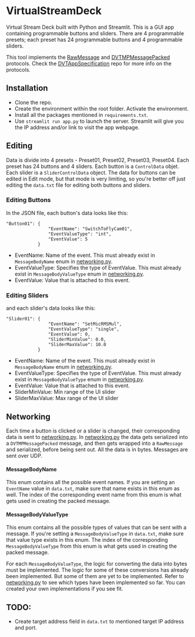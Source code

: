 # VirtualStreamDeck
Virtual Stream Deck built with Python and Streamlit. This is a GUI app containing programmable buttons and sliders. There are 4 programmable presets; each preset has 24 programmable buttons and 4 programmable sliders.

This tool implements the [RawMessage](https://github.com/Demkeys/DVTAppSpecification#rawmessage-protocol) and [DVTMPMessagePacked](https://github.com/Demkeys/DVTAppSpecification#dvtmpmessagepacked-protocol) protocols. Check the [DVTAppSpecification](https://github.com/Demkeys/DVTAppSpecification) repo for more info on the protocols.


## Installation
- Clone the repo.
- Create the environment within the root folder. Activate the environment.
- Install all the packages mentioned in `requirements.txt`.
- Use `streamlit run app.py` to launch the server. Streamlit will give you the IP address and/or link to visit the app webpage.

## Editing
Data is divide into 4 presets - Preset01, Preset02, Preset03, Preset04. Each preset has 24 buttons and 4 sliders. Each button is a `ControlData` objet. Each slider is a `SliderControlData` object. The data for buttons can be edited in Edit mode, but that mode is very limiting, so you're better off just editing the `data.txt` file for editing both buttons and sliders. 

### Editing Buttons
In the JSON file, each button's data looks like this:
```
"Button01": {
                "EventName": "SwitchToFlyCam01",
                "EventValueType": "int",
                "EventValue": 5
            }
```
- EventName: Name of the event. This must already exist in `MessageBodyName` enum in [networking.py](https://github.com/Demkeys/VirtualStreamDeck/blob/main/networking.py). 
- EventValueType: Specifies the type of EventValue. This must already exist in `MessageBodyValueType` enum in [networking.py](https://github.com/Demkeys/VirtualStreamDeck/blob/main/networking.py).
- EventValue: Value that is attached to this event.

### Editing Sliders
and each slider's data looks like this:
```
"Slider01": {
                "EventName": "SetMicRMSMul",
                "EventValueType": "single",
                "EventValue": 0,
                "SliderMinValue": 0.0,
                "SliderMaxValue": 10.0
            }
```
- EventName: Name of the event. This must already exist in `MessageBodyName` enum in [networking.py](https://github.com/Demkeys/VirtualStreamDeck/blob/main/networking.py). 
- EventValueType: Specifies the type of EventValue. This must already exist in `MessageBodyValueType` enum in [networking.py](https://github.com/Demkeys/VirtualStreamDeck/blob/main/networking.py).
- EventValue: Value that is attached to this event.
- SliderMinValue: Min range of the UI slider
- SliderMaxValue: Max range of the UI slider

## Networking
Each time a button is clicked or a slider is changed, their corresponding data is sent to [networking.py](https://github.com/Demkeys/VirtualStreamDeck/blob/main/networking.py). In [networking.py](https://github.com/Demkeys/VirtualStreamDeck/blob/main/networking.py) the data gets serialized into a `DVTMPMessagePacked` message, and then gets wrapped into a `RawMessage` and serialized, before being sent out. All the data is in bytes. Messages are sent over UDP. 

#### MessageBodyName
This enum contains all the possible event names. If you are setting an `EventName` value in `data.txt`, make sure that name exists in this enum as well. The index of the corresponding event name from this enum is what gets used in creating the packed message.

#### MessageBodyValueType
This enum contains all the possible types of values that can be sent with a message. If you're setting a `MessageBodyValueType` in `data.txt`, make sure that value type exists in this enum. The index of the corresponding `MessageBodyValueType` from this enum is what gets used in creating the packed message.

For each `MessageBodyValueType`, the logic for converting the data into bytes must be implemented. The logic for some of these conversions has already been implemented. But some of them are yet to be implemented. Refer to [networking.py](https://github.com/Demkeys/VirtualStreamDeck/blob/main/networking.py) to see which types have been implemented so far. You can created your own implementations if you see fit.


## TODO:
- Create target address field in `data.txt` to mentioned target IP address and port.

